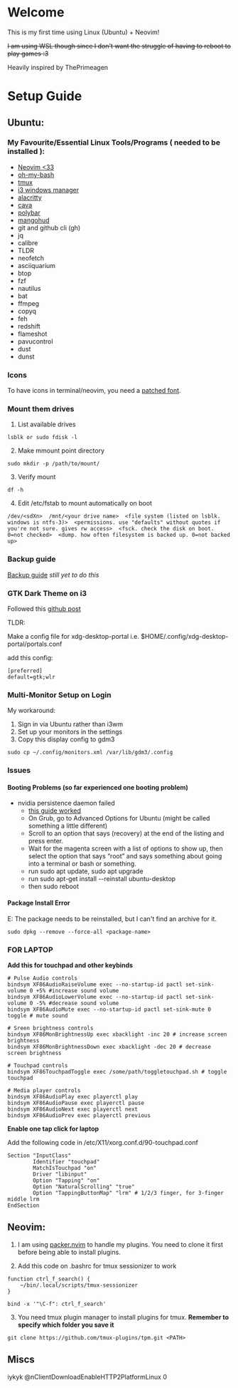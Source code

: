# Welcome

This is my first time using Linux (Ubuntu) + Neovim!  

~~I am using WSL though since I don't want the struggle of having to reboot to play games :3~~

Heavily inspired by ThePrimeagen

# Setup Guide

## Ubuntu:

### My Favourite/Essential Linux Tools/Programs ( needed to be installed ):

- [Neovim <33](https://github.com/neovim/neovim/blob/master/INSTALL.md)
- [oh-my-bash](https://github.com/ohmybash/oh-my-bash)
- [tmux](https://github.com/tmux/tmux/wiki/Installing)
- [i3 windows manager](https://i3wm.org/)
- [alacritty](https://github.com/alacritty/alacritty?tab=readme-ov-file)
- [cava](https://github.com/karlstav/cava)
- [polybar](https://github.com/polybar/polybar/wiki/Configuration)
- [mangohud](https://github.com/flightlessmango/MangoHud)
- git and github cli (gh)
- jq
- calibre
- TLDR
- neofetch
- asciiquarium
- btop
- fzf
- nautilus
- bat
- ffmpeg
- copyq
- feh
- redshift
- flameshot
- pavucontrol
- dust
- dunst

### Icons 

To have icons in terminal/neovim, you need a [patched font](https://www.nerdfonts.com/font-downloads).
   
### Mount them drives

1. List available drives
```
lsblk or sudo fdisk -l
```

2. Make mmount point directory
```
sudo mkdir -p /path/to/mount/
```

3. Verify mount
```
df -h
```

4. Edit /etc/fstab to mount automatically on boot
```
/dev/<sdXn>  /mnt/<your drive name>  <file system (listed on lsblk. windows is ntfs-3)>  <permissions. use "defaults" without quotes if you're not sure. gives rw access>  <fsck. check the disk on boot. 0=not checked>  <dump. how often filesystem is backed up. 0=not backed up>
```

### Backup guide 

[Backup guide](https://ubuntuforums.org/showthread.php?t=35087)
*still yet to do this* 

### GTK Dark Theme on i3

Followed this [github post](https://github.com/i3/i3/discussions/5896#discussioncomment-8556941)

TLDR:

Make a config file for xdg-desktop-portal i.e. $HOME/.config/xdg-desktop-portal/portals.conf

add this config:
```
[preferred]
default=gtk;wlr
```

### Multi-Monitor Setup on Login

My workaround:

1. Sign in via Ubuntu rather than i3wm
2. Set up your monitors in the settings
3. Copy this display config to gdm3
```
sudo cp ~/.config/monitors.xml /var/lib/gdm3/.config
```

### Issues

#### Booting Problems (so far experienced one booting problem) 

- nvidia persistence daemon failed
    - [this guide worked](https://community.frame.work/t/solved-ubuntu-wont-boot-hangs-when-displaying-logs/29148)
    - On Grub, go to Advanced Options for Ubuntu (might be called something a little different)
    - Scroll to an option that says (recovery) at the end of the listing and press enter.
    - Wait for the magenta screen with a list of options to show up, then select the option that says “root” and says something about going into a terminal or bash or something.
    - run sudo apt update, sudo apt upgrade
    - run sudo apt-get install --reinstall ubuntu-desktop
    - then sudo reboot

#### Package Install Error

E: The package <package-name> needs to be reinstalled, but I can't find an archive for it.
```
sudo dpkg --remove --force-all <package-name> 
```

### FOR LAPTOP

**Add this for touchpad and other keybinds**
```
# Pulse Audio controls
bindsym XF86AudioRaiseVolume exec --no-startup-id pactl set-sink-volume 0 +5% #increase sound volume
bindsym XF86AudioLowerVolume exec --no-startup-id pactl set-sink-volume 0 -5% #decrease sound volume
bindsym XF86AudioMute exec --no-startup-id pactl set-sink-mute 0 toggle # mute sound

# Sreen brightness controls
bindsym XF86MonBrightnessUp exec xbacklight -inc 20 # increase screen brightness
bindsym XF86MonBrightnessDown exec xbacklight -dec 20 # decrease screen brightness

# Touchpad controls
bindsym XF86TouchpadToggle exec /some/path/toggletouchpad.sh # toggle touchpad

# Media player controls
bindsym XF86AudioPlay exec playerctl play
bindsym XF86AudioPause exec playerctl pause
bindsym XF86AudioNext exec playerctl next
bindsym XF86AudioPrev exec playerctl previous
```
**Enable one tap click for laptop**

Add the following code in /etc/X11/xorg.conf.d/90-touchpad.conf
```
Section "InputClass"
        Identifier "touchpad"
        MatchIsTouchpad "on"
        Driver "libinput"
        Option "Tapping" "on"
        Option "NaturalScrolling" "true"
        Option "TappingButtonMap" "lrm" # 1/2/3 finger, for 3-finger middle lrm
EndSection
```

## Neovim:

1. I am using [packer.nvim](https://github.com/wbthomason/packer.nvim) to handle my plugins. You need to clone it first before being able to install plugins.

2. Add this code on .bashrc for tmux sessionizer to work
```bashrc
function ctrl_f_search() {
    ~/bin/.local/scripts/tmux-sessionizer
}

bind -x '"\C-f": ctrl_f_search'
```

3. You need tmux plugin manager to install plugins for tmux. **Remember to specify which folder you save it**
```
git clone https://github.com/tmux-plugins/tpm.git <PATH>  
```

## Miscs

iykyk @nClientDownloadEnableHTTP2PlatformLinux 0
